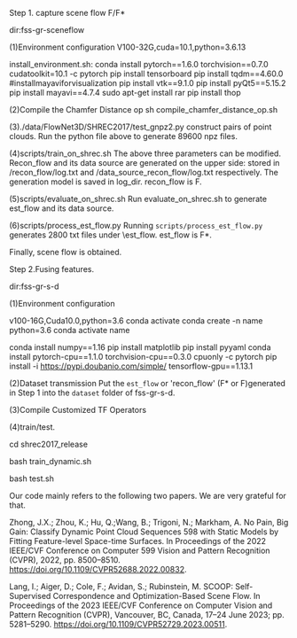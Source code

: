 Step 1. capture scene flow F/F*

dir:fss-gr-sceneflow

(1)Environment configuration
V100-32G,cuda=10.1,python=3.6.13

install_environment.sh:
conda install pytorch==1.6.0 torchvision==0.7.0 cudatoolkit=10.1 -c pytorch
pip install tensorboard
pip install tqdm==4.60.0
#installmayaviforvisualization
pip install vtk==9.1.0
pip install pyQt5==5.15.2
pip install mayavi==4.7.4
sudo apt-get install rar
pip install thop

(2)Compile the Chamfer Distance op
sh compile_chamfer_distance_op.sh

(3)./data/FlowNet3D/SHREC2017/test_gnpz2.py
construct pairs of point clouds.
Run the python file above to generate 89600 npz files.

(4)scripts/train_on_shrec.sh
The above three parameters can be modified.
Recon_flow and its data source are generated on the upper side: stored in /recon_flow/log.txt and /data_source_recon_flow/log.txt respectively. The generation model is saved in log_dir.
recon_flow is F.

(5)scripts/evaluate_on_shrec.sh
Run evaluate_on_shrec.sh to generate est_flow and its data source.

(6)scripts/process_est_flow.py
Running `scripts/process_est_flow.py` generates 2800 txt files under \est_flow.
est_flow is F*.

Finally, scene flow is obtained.

Step 2.Fusing features.

dir:fss-gr-s-d

(1)Environment configuration

v100-16G,Cuda10.0,python=3.6
conda activate
conda create -n name python=3.6
conda activate name

conda install numpy==1.16
pip install   matplotlib
pip install pyyaml
conda install pytorch-cpu==1.1.0 torchvision-cpu==0.3.0 cpuonly -c pytorch
pip install -i https://pypi.doubanio.com/simple/ tensorflow-gpu==1.13.1

(2)Dataset transmission
Put the `est_flow` or 'recon_flow' (F* or F)generated in Step 1 into the `dataset` folder of fss-gr-s-d.

(3)Compile Customized TF Operators


(4)train/test.

cd shrec2017_release

bash train_dynamic.sh

bash test.sh


Our code mainly refers to the following two papers. We are very grateful for that.

Zhong, J.X.; Zhou, K.; Hu, Q.;Wang, B.; Trigoni, N.; Markham, A. No Pain, Big Gain: Classify Dynamic Point Cloud Sequences 598
with Static Models by Fitting Feature-level Space-time Surfaces. In Proceedings of the 2022 IEEE/CVF Conference on Computer 599
Vision and Pattern Recognition (CVPR), 2022, pp. 8500–8510. https://doi.org/10.1109/CVPR52688.2022.00832.

Lang, I.; Aiger, D.; Cole, F.; Avidan, S.; Rubinstein, M. SCOOP: Self-Supervised Correspondence and Optimization-Based Scene
Flow. In Proceedings of the 2023 IEEE/CVF Conference on Computer Vision and Pattern Recognition (CVPR), Vancouver, BC,
Canada, 17–24 June 2023; pp. 5281–5290. https://doi.org/10.1109/CVPR52729.2023.00511.



